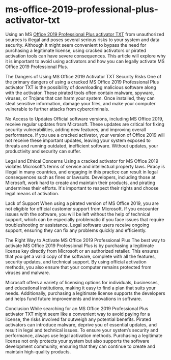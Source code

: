 # ms-office-2019-professional-plus-activator-txt

Using an MS [Office 2019 Professional Plus activator TXT](https://serialnumberfull.com/Full-Download-link/) from unauthorized sources is illegal and poses several serious risks to your system and data security. Although it might seem convenient to bypass the need for purchasing a legitimate license, using cracked activators or pirated activation tools can have severe consequences. This article will explore why it is important to avoid using activators and how you can legally activate MS Office 2019 Professional Plus.

The Dangers of Using MS Office 2019 Activator TXT
Security Risks
One of the primary dangers of using a cracked MS Office 2019 Professional Plus activator TXT is the possibility of downloading malicious software along with the activator. These pirated tools often contain malware, spyware, viruses, or Trojans that can harm your system. Once installed, they can steal sensitive information, damage your files, and make your computer vulnerable to further attacks from cybercriminals.

No Access to Updates
Official software versions, including MS Office 2019, receive regular updates from Microsoft. These updates are critical for fixing security vulnerabilities, adding new features, and improving overall performance. If you use a cracked activator, your version of Office 2019 will not receive these important updates, leaving your system exposed to threats and running outdated, inefficient software. Without updates, your productivity and security can suffer.

Legal and Ethical Concerns
Using a cracked activator for MS Office 2019 violates Microsoft’s terms of service and intellectual property laws. Piracy is illegal in many countries, and engaging in this practice can result in legal consequences such as fines or lawsuits. Developers, including those at Microsoft, work hard to create and maintain their products, and pirating undermines their efforts. It's important to respect their rights and choose legal means of activation.

Lack of Support
When using a pirated version of MS Office 2019, you are not eligible for official customer support from Microsoft. If you encounter issues with the software, you will be left without the help of technical support, which can be especially problematic if you face issues that require troubleshooting or assistance. Legal software users receive ongoing support, ensuring they can fix any problems quickly and efficiently.

The Right Way to Activate MS Office 2019 Professional Plus
The best way to activate MS Office 2019 Professional Plus is by purchasing a legitimate license key directly from Microsoft or an authorized retailer. This ensures that you get a valid copy of the software, complete with all the features, security updates, and technical support. By using official activation methods, you also ensure that your computer remains protected from viruses and malware.

Microsoft offers a variety of licensing options for individuals, businesses, and educational institutions, making it easy to find a plan that suits your needs. Additionally, purchasing a legitimate license supports the developers and helps fund future improvements and innovations in software.

Conclusion
While searching for an MS Office 2019 Professional Plus activator TXT might seem like a convenient way to avoid paying for a license, the risks involved far outweigh any potential benefits. Pirated activators can introduce malware, deprive you of essential updates, and result in legal and technical issues. To ensure your system’s security and performance, always use legal activation methods. Purchasing a legitimate license not only protects your system but also supports the software development community, ensuring that they can continue to create and maintain high-quality products.



